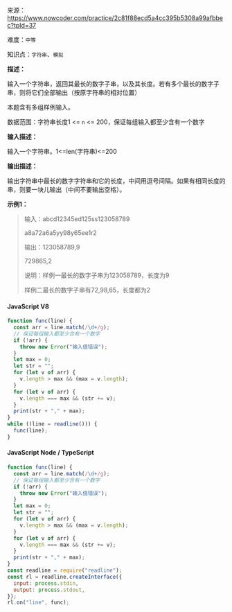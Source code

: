 来源：<https://www.nowcoder.com/practice/2c81f88ecd5a4cc395b5308a99afbbec?tpId=37>

难度：`中等`

知识点：`字符串`、`模拟`

**描述：**

输入一个字符串，返回其最长的数字子串，以及其长度。若有多个最长的数字子串，则将它们全部输出（按原字符串的相对位置）

本题含有多组样例输入。

数据范围：字符串长度1 <= `n` <= 200，保证每组输入都至少含有一个数字

**输入描述：**

输入一个字符串。1<=len(字符串)<=200

**输出描述：**

输出字符串中最长的数字字符串和它的长度，中间用逗号间隔。如果有相同长度的串，则要一块儿输出（中间不要输出空格）。

**示例1：**

> 输入：abcd12345ed125ss123058789
>
> a8a72a6a5yy98y65ee1r2
>
> 输出：123058789,9
>
> 729865,2
>
> 说明：样例一最长的数字子串为123058789，长度为9
>
> 样例二最长的数字子串有72,98,65，长度都为2

<!-- tabs:start -->

#### **JavaScript V8**

```javascript
function func(line) {
  const arr = line.match(/\d+/g);
  // 保证每组输入都至少含有一个数字
  if (!arr) {
    throw new Error("输入值错误");
  }
  let max = 0;
  let str = "";
  for (let v of arr) {
    v.length > max && (max = v.length);
  }
  for (let v of arr) {
    v.length === max && (str += v);
  }
  print(str + "," + max);
}
while ((line = readline())) {
  func(line);
}
```

#### **JavaScript Node / TypeScript**

```javascript
function func(line) {
  const arr = line.match(/\d+/g);
  // 保证每组输入都至少含有一个数字
  if (!arr) {
    throw new Error("输入值错误");
  }
  let max = 0;
  let str = "";
  for (let v of arr) {
    v.length > max && (max = v.length);
  }
  for (let v of arr) {
    v.length === max && (str += v);
  }
  print(str + "," + max);
}
const readline = require("readline");
const rl = readline.createInterface({
  input: process.stdin,
  output: process.stdout,
});
rl.on("line", func);
```

<!-- tabs:end -->
